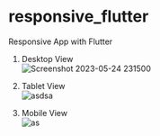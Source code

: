 # responsive_flutter

Responsive App with Flutter

1. Desktop View <br >
![Screenshot 2023-05-24 231500](https://github.com/diardooo/Flutter-Responsive/assets/49031124/67bc1502-eca5-4cdb-a7c9-9f02b887f631) <br >

2. Tablet View <br >
![asdsa](https://github.com/diardooo/Flutter-Responsive/assets/49031124/950317f8-924d-48b8-87ba-4a1e7058d80b) <br >

3. Mobile View <br >
![as](https://github.com/diardooo/Flutter-Responsive/assets/49031124/ae5751a6-035a-4bd3-ac46-4373d86627e4) <br >
